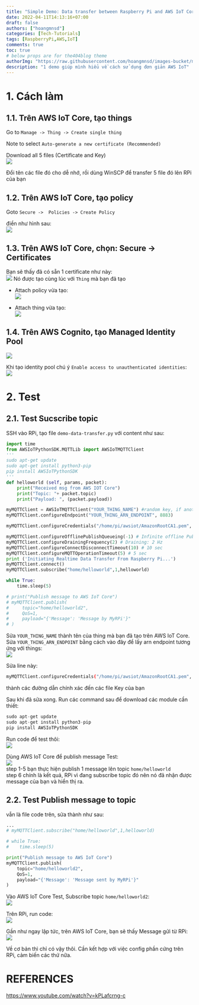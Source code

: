```yaml
---
title: "Simple Demo: Data transfer between Raspberry Pi and AWS IoT Core"
date: 2022-04-11T14:13:16+07:00
draft: false
authors: ["hoangmnsd"]
categories: [Tech-Tutorials]
tags: [RaspberryPi,AWS,IoT]
comments: true
toc: true
# below props are for the404blog theme
authorImg: "https://raw.githubusercontent.com/hoangmnsd/images-bucket/master/static/images/hoangmsnd-avatar001.jpg"
description: "1 demo giúp mình hiểu về cách sử dụng đơn giản AWS IoT"
---
```


# 1. Cách làm

## 1.1. Trên AWS IoT Core, tạo things 

Go to `Manage -> Thing -> Create single thing`  

Note to select `Auto-generate a new certificate (Recommended)`  

Download all 5 files (Certificate and Key)  
![](https://raw.githubusercontent.com/hoangmnsd/images-bucket/master/static/images/iot-thing-download-key-cert.jpg)

Đổi tên các file đó cho dễ nhớ, rồi dùng WinSCP để transfer 5 file đó lên RPi của bạn

## 1.2. Trên AWS IoT Core, tạo policy

Goto `Secure ->  Policies -> Create Policy`  

điền như hình sau:  
![](https://raw.githubusercontent.com/hoangmnsd/images-bucket/master/static/images/iot-thing-create-policy.jpg)

## 1.3. Trên AWS IoT Core, chọn: Secure -> Certificates

Bạn sẽ thấy đã có sẵn 1 certificate như này:  
![](https://raw.githubusercontent.com/hoangmnsd/images-bucket/master/static/images/iot-thing-cert-on-aws.jpg)
Nó được tạo cùng lúc với `Thing` mà bạn đã tạo

- Attach policy vừa tạo:  
![](https://raw.githubusercontent.com/hoangmnsd/images-bucket/master/static/images/iot-thing-cert-attach-policy.jpg)

- Attach thing vừa tạo:  
![](https://raw.githubusercontent.com/hoangmnsd/images-bucket/master/static/images/iot-thing-cert-attach-things.jpg)

## 1.4. Trên AWS Cognito, tạo Managed Identity Pool  
![](https://raw.githubusercontent.com/hoangmnsd/images-bucket/master/static/images/iot-thing-create-cognito-id-pool.jpg)

Khi tạo identity pool chú ý `Enable access to unauthenticated identities`:  
![](https://raw.githubusercontent.com/hoangmnsd/images-bucket/master/static/images/iot-thing-create-cognito-id-pool-enable-unauthen.jpg)

# 2. Test 

## 2.1. Test Sucscribe topic

SSH vào RPi, tạo file `demo-data-transfer.py` với content như sau:  
```python
import time
from AWSIoTPythonSDK.MQTTLib import AWSIoTMQTTClient
'''
sudo apt-get update
sudo apt-get install python3-pip
pip install AWSIoTPythonSDK
'''
def helloworld (self, params, packet):
    print("Received msg from AWS IOT Core")
    print("Topic: "+ packet.topic)
    print("Payload: ", (packet.payload))

myMQTTClient = AWSIoTMQTTClient("YOUR_THING_NAME") #random key, if another connection using the same key is opened the previous one is auto closed by AWS IOT
myMQTTClient.configureEndpoint("YOUR_THING_ARN_ENDPOINT", 8883)

myMQTTClient.configureCredentials("/home/pi/awsiot/AmazonRootCA1.pem", "/home/pi/awsiot/YOUR_THING_NAME-private.pem.key", "/home/pi/awsiot/YOUR_THING_NAME-certificate.pem.crt")

myMQTTClient.configureOfflinePublishQueueing(-1) # Infinite offline Publish queueing
myMQTTClient.configureDrainingFrequency(2) # Draining: 2 Hz
myMQTTClient.configureConnectDisconnectTimeout(10) # 10 sec
myMQTTClient.configureMQTTOperationTimeout(5) # 5 sec
print ('Initiating Realtime Data Transfer From Raspberry Pi...')
myMQTTClient.connect()
myMQTTClient.subscribe("home/helloworld",1,helloworld)

while True:
    time.sleep(5)

# print("Publish message to AWS IoT Core")
# myMQTTClient.publish(
#     topic="home/helloworld2",
#     QoS=1,
#     payload="{'Message': 'Message by MyRPi'}"
# )

```
Sửa `YOUR_THING_NAME` thành tên của thing mà bạn đã tạo trên AWS IoT Core.  
Sửa `YOUR_THING_ARN_ENDPOINT` bằng cách vào đây để lấy arn endpoint tương ứng với things:  
![](https://raw.githubusercontent.com/hoangmnsd/images-bucket/master/static/images/iot-thing-arn-endpoint.jpg)

Sửa line này: 
```sh
myMQTTClient.configureCredentials("/home/pi/awsiot/AmazonRootCA1.pem", "/home/pi/awsiot/YOUR_THING_NAME-private.pem.key", "/home/pi/awsiot/YOUR_THING_NAME-certificate.pem.crt")
``` 
thành các đường dẫn chính xác đến các file Key của bạn 

Sau khi đã sửa xong. Run các command sau để download các module cần thiết: 
```s
sudo apt-get update
sudo apt-get install python3-pip
pip install AWSIoTPythonSDK
```

Run code để test thôi:  
![](https://raw.githubusercontent.com/hoangmnsd/images-bucket/master/static/images/iot-thing-waiting-for-received-msg.jpg)

Dùng AWS IoT Core để publish message Test:  
![](https://raw.githubusercontent.com/hoangmnsd/images-bucket/master/static/images/iot-thing-rpi-received-msg.jpg)  
step 1-5 bạn thực hiện publish 1 message lên topic `home/helloworld`   
step 6 chính là kết quả, RPi vì đang subscribe topic đó nên nó đã nhận được message của bạn và hiển thị ra.  

## 2.2. Test Publish message to topic

vẫn là file code trên, sửa thành như sau:
```python
...
# myMQTTClient.subscribe("home/helloworld",1,helloworld)

# while True:
#    time.sleep(5)

print("Publish message to AWS IoT Core")
myMQTTClient.publish(
    topic="home/helloworld2",
    QoS=1,
    payload="{'Message': 'Message sent by MyRPi'}"
)
```
Vào AWS IoT Core Test, Subscribe topic `home/helloworld2`:  
![](https://raw.githubusercontent.com/hoangmnsd/images-bucket/master/static/images/iot-thing-aws-iot-core-waiting-for-msg.jpg)

Trên RPi, run code:  
![](https://raw.githubusercontent.com/hoangmnsd/images-bucket/master/static/images/iot-thing-rpi-published-msg.jpg)

Gần như ngay lập tức, trên AWS IoT Core, bạn sẽ thấy Message gửi từ RPi:   
![](https://raw.githubusercontent.com/hoangmnsd/images-bucket/master/static/images/iot-thing-aws-iot-core-received-msg.jpg)

Về cơ bản thì chỉ có vậy thôi. Cần kết hợp với việc config phần cứng trên RPi, cảm biến các thứ nữa.


# REFERENCES  
https://www.youtube.com/watch?v=kPLafcrng-c  

